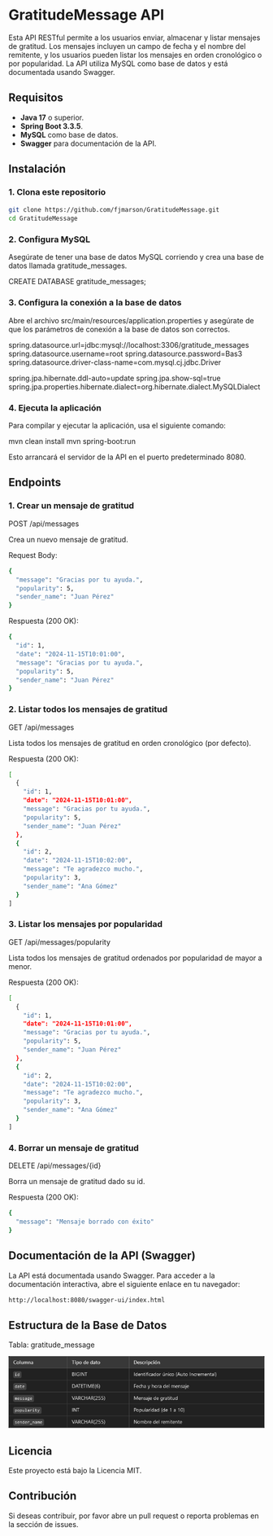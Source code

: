 # GratitudeMessage API

Esta API RESTful permite a los usuarios enviar, almacenar y listar mensajes de gratitud. Los mensajes incluyen un campo de fecha y el nombre del remitente, y los usuarios pueden listar los mensajes en orden cronológico o por popularidad. La API utiliza MySQL como base de datos y está documentada usando Swagger.

## Requisitos

- **Java 17** o superior.
- **Spring Boot 3.3.5**.
- **MySQL** como base de datos.
- **Swagger** para documentación de la API.

## Instalación

### 1. Clona este repositorio

```bash
git clone https://github.com/fjmarson/GratitudeMessage.git
cd GratitudeMessage
```
### 2. Configura MySQL

Asegúrate de tener una base de datos MySQL corriendo y crea una base de datos llamada gratitude_messages.

CREATE DATABASE gratitude_messages;

### 3. Configura la conexión a la base de datos

Abre el archivo src/main/resources/application.properties y asegúrate de que los parámetros de conexión a la base de datos son correctos.

spring.datasource.url=jdbc:mysql://localhost:3306/gratitude_messages
spring.datasource.username=root
spring.datasource.password=Bas3
spring.datasource.driver-class-name=com.mysql.cj.jdbc.Driver

spring.jpa.hibernate.ddl-auto=update
spring.jpa.show-sql=true
spring.jpa.properties.hibernate.dialect=org.hibernate.dialect.MySQLDialect

### 4. Ejecuta la aplicación

Para compilar y ejecutar la aplicación, usa el siguiente comando:

mvn clean install
mvn spring-boot:run

Esto arrancará el servidor de la API en el puerto predeterminado 8080.

## Endpoints

### 1. Crear un mensaje de gratitud

POST /api/messages

Crea un nuevo mensaje de gratitud.

Request Body:

```bash
{
  "message": "Gracias por tu ayuda.",
  "popularity": 5,
  "sender_name": "Juan Pérez"
}
```
Respuesta (200 OK):

```bash
{
  "id": 1,
  "date": "2024-11-15T10:01:00",
  "message": "Gracias por tu ayuda.",
  "popularity": 5,
  "sender_name": "Juan Pérez"
}
```

### 2. Listar todos los mensajes de gratitud

GET /api/messages

Lista todos los mensajes de gratitud en orden cronológico (por defecto).

Respuesta (200 OK):



```bash
[
  {
    "id": 1,
    "date": "2024-11-15T10:01:00",
    "message": "Gracias por tu ayuda.",
    "popularity": 5,
    "sender_name": "Juan Pérez"
  },
  {
    "id": 2,
    "date": "2024-11-15T10:02:00",
    "message": "Te agradezco mucho.",
    "popularity": 3,
    "sender_name": "Ana Gómez"
  }
]
```

### 3. Listar los mensajes por popularidad

GET /api/messages/popularity

Lista todos los mensajes de gratitud ordenados por popularidad de mayor a menor.

Respuesta (200 OK):


```bash
[
  {
    "id": 1,
    "date": "2024-11-15T10:01:00",
    "message": "Gracias por tu ayuda.",
    "popularity": 5,
    "sender_name": "Juan Pérez"
  },
  {
    "id": 2,
    "date": "2024-11-15T10:02:00",
    "message": "Te agradezco mucho.",
    "popularity": 3,
    "sender_name": "Ana Gómez"
  }
]
```

### 4. Borrar un mensaje de gratitud

DELETE /api/messages/{id}

Borra un mensaje de gratitud dado su id.

Respuesta (200 OK):

```bash
{
  "message": "Mensaje borrado con éxito"
}
```
## Documentación de la API (Swagger)

La API está documentada usando Swagger. Para acceder a la documentación interactiva, abre el siguiente enlace en tu navegador:

```bash
http://localhost:8080/swagger-ui/index.html
```

## Estructura de la Base de Datos

Tabla: gratitude_message

![Table](https://raw.githubusercontent.com/fjmarson/GratitudeMessage/refs/heads/main/src/img/Table.png?token=GHSAT0AAAAAAC2QYU7MWOS4MPAUCJLPVU4WZZXNKAQ)

## Licencia

Este proyecto está bajo la Licencia MIT.

## Contribución
Si deseas contribuir, por favor abre un pull request o reporta problemas en la sección de issues.
